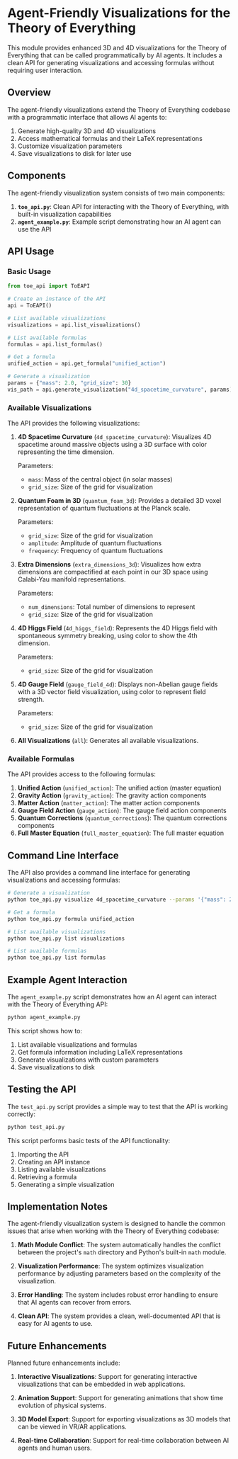 # Agent-Friendly Visualizations for the Theory of Everything

This module provides enhanced 3D and 4D visualizations for the Theory of Everything that can be called programmatically by AI agents. It includes a clean API for generating visualizations and accessing formulas without requiring user interaction.

## Overview

The agent-friendly visualizations extend the Theory of Everything codebase with a programmatic interface that allows AI agents to:

1. Generate high-quality 3D and 4D visualizations
2. Access mathematical formulas and their LaTeX representations
3. Customize visualization parameters
4. Save visualizations to disk for later use

## Components

The agent-friendly visualization system consists of two main components:

1. **`toe_api.py`**: Clean API for interacting with the Theory of Everything, with built-in visualization capabilities
2. **`agent_example.py`**: Example script demonstrating how an AI agent can use the API

## API Usage

### Basic Usage

```python
from toe_api import ToEAPI

# Create an instance of the API
api = ToEAPI()

# List available visualizations
visualizations = api.list_visualizations()

# List available formulas
formulas = api.list_formulas()

# Get a formula
unified_action = api.get_formula("unified_action")

# Generate a visualization
params = {"mass": 2.0, "grid_size": 30}
vis_path = api.generate_visualization("4d_spacetime_curvature", params)
```

### Available Visualizations

The API provides the following visualizations:

1. **4D Spacetime Curvature** (`4d_spacetime_curvature`): Visualizes 4D spacetime around massive objects using a 3D surface with color representing the time dimension.

   Parameters:
   - `mass`: Mass of the central object (in solar masses)
   - `grid_size`: Size of the grid for visualization

2. **Quantum Foam in 3D** (`quantum_foam_3d`): Provides a detailed 3D voxel representation of quantum fluctuations at the Planck scale.

   Parameters:
   - `grid_size`: Size of the grid for visualization
   - `amplitude`: Amplitude of quantum fluctuations
   - `frequency`: Frequency of quantum fluctuations

3. **Extra Dimensions** (`extra_dimensions_3d`): Visualizes how extra dimensions are compactified at each point in our 3D space using Calabi-Yau manifold representations.

   Parameters:
   - `num_dimensions`: Total number of dimensions to represent
   - `grid_size`: Size of the grid for visualization

4. **4D Higgs Field** (`4d_higgs_field`): Represents the 4D Higgs field with spontaneous symmetry breaking, using color to show the 4th dimension.

   Parameters:
   - `grid_size`: Size of the grid for visualization

5. **4D Gauge Field** (`gauge_field_4d`): Displays non-Abelian gauge fields with a 3D vector field visualization, using color to represent field strength.

   Parameters:
   - `grid_size`: Size of the grid for visualization

6. **All Visualizations** (`all`): Generates all available visualizations.

### Available Formulas

The API provides access to the following formulas:

1. **Unified Action** (`unified_action`): The unified action (master equation)
2. **Gravity Action** (`gravity_action`): The gravity action components
3. **Matter Action** (`matter_action`): The matter action components
4. **Gauge Field Action** (`gauge_action`): The gauge field action components
5. **Quantum Corrections** (`quantum_corrections`): The quantum corrections components
6. **Full Master Equation** (`full_master_equation`): The full master equation

## Command Line Interface

The API also provides a command line interface for generating visualizations and accessing formulas:

```bash
# Generate a visualization
python toe_api.py visualize 4d_spacetime_curvature --params '{"mass": 2.0, "grid_size": 30}'

# Get a formula
python toe_api.py formula unified_action

# List available visualizations
python toe_api.py list visualizations

# List available formulas
python toe_api.py list formulas
```

## Example Agent Interaction

The `agent_example.py` script demonstrates how an AI agent can interact with the Theory of Everything API:

```bash
python agent_example.py
```

This script shows how to:
1. List available visualizations and formulas
2. Get formula information including LaTeX representations
3. Generate visualizations with custom parameters
4. Save visualizations to disk

## Testing the API

The `test_api.py` script provides a simple way to test that the API is working correctly:

```bash
python test_api.py
```

This script performs basic tests of the API functionality:
1. Importing the API
2. Creating an API instance
3. Listing available visualizations
4. Retrieving a formula
5. Generating a simple visualization

## Implementation Notes

The agent-friendly visualization system is designed to handle the common issues that arise when working with the Theory of Everything codebase:

1. **Math Module Conflict**: The system automatically handles the conflict between the project's `math` directory and Python's built-in `math` module.

2. **Visualization Performance**: The system optimizes visualization performance by adjusting parameters based on the complexity of the visualization.

3. **Error Handling**: The system includes robust error handling to ensure that AI agents can recover from errors.

4. **Clean API**: The system provides a clean, well-documented API that is easy for AI agents to use.

## Future Enhancements

Planned future enhancements include:

1. **Interactive Visualizations**: Support for generating interactive visualizations that can be embedded in web applications.

2. **Animation Support**: Support for generating animations that show time evolution of physical systems.

3. **3D Model Export**: Support for exporting visualizations as 3D models that can be viewed in VR/AR applications.

4. **Real-time Collaboration**: Support for real-time collaboration between AI agents and human users.
